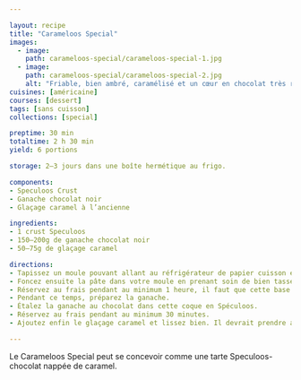 ```yaml
---

layout: recipe
title: "Carameloos Special"
images:
  - image:
    path: carameloos-special/carameloos-special-1.jpg
  - image:
    path: carameloos-special/carameloos-special-2.jpg
    alt: "Friable, bien ambré, caramélisé et un cœur en chocolat très riche. C'est une véritable explosion de saveurs et textures en bouche"
cuisines: [américaine]
courses: [dessert]
tags: [sans cuisson]
collections: [special]

preptime: 30 min
totaltime: 2 h 30 min
yield: 6 portions

storage: 2–3 jours dans une boîte hermétique au frigo.

components:
- Speculoos Crust
- Ganache chocolat noir
- Glaçage caramel à l’ancienne

ingredients:
- 1 crust Speculoos
- 150–200g de ganache chocolat noir
- 50–75g de glaçage caramel

directions:
- Tapissez un moule pouvant allant au réfrigérateur de papier cuisson en minimisant au maximum les plis.
- Foncez ensuite la pâte dans votre moule en prenant soin de bien tasser la base et les bords. Les bords doivent être suffisamment hauts pour accueillir la ganache et le glaçage – après à vous d'adapter les proportions aux différentes étapes du montage si vous voyez que les bords ne le sont pas assez. 
- Réservez au frais pendant au minimum 1 heure, il faut que cette base soit suffisamment solide pour accueillir la ganache.
- Pendant ce temps, préparez la ganache.
- Étalez la ganache au chocolat dans cette coque en Spéculoos.
- Réservez au frais pendant au minimum 30 minutes.
- Ajoutez enfin le glaçage caramel et lissez bien. Il devrait prendre assez vite sans avoir besoin de passer au réfrigérateur.

---
```


Le Carameloos Special peut se concevoir comme une tarte Speculoos-chocolat nappée de caramel.